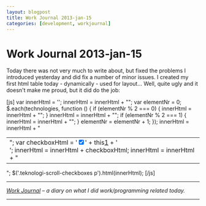 ```yaml
---
layout: blogpost
title: Work Journal 2013-jan-15
categories: [development, workjournal]
---
```


# Work Journal 2013-jan-15

Today there was not very much to write about, but fixed the problems I introduced yesterday and did fix a number of minor issues. I created my first html table today - dynamically - used for layout... Well, quite ugly and it doesn't make me proud, but it did do the job: 

[js] var innerHtml = ''; innerHtml = innerHtml + "<table>"; var elementNr = 0; $.each(technologies, function () { if (elementNr % 2 === 0) { innerHtml = innerHtml + "<tr>"; } innerHtml = innerHtml + "<td>"; var checkboxHtml = '<label><input name="' + this[1] + '" type="checkbox" value="' + this[0] + '" checked>' + this[1] + '</label><br/>'; innerHtml = innerHtml + checkboxHtml; innerHtml = innerHtml + "</td>"; if (elementNr % 2 === 1) { innerHtml = innerHtml + "</tr>"; } elementNr = elementNr + 1; }); innerHtml = innerHtml + "</table>"; $('.teknologi-scroll-checkboxes p').html(innerHtml); [/js] 

---

*[Work Journal][1] – a diary on what I did work/programming related today.* 

---

 [1]: http://steen.hulthin.dk/blog/work-journal-what-workprogramming-related-did-i-learn-today/